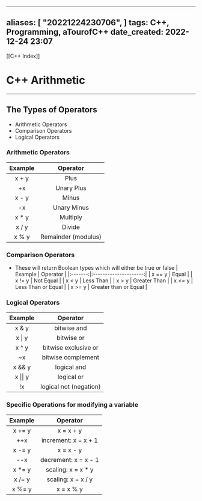 
---
aliases: [ "20221224230706",  ]
tags: C++, Programming, aTourofC++
date_created: 2022-12-24 23:07
---
[[C++ Index]]
# C++ Arithmetic
---
## The Types of Operators
- Arithmetic Operators 
- Comparison Operators
- Logical Operators

### Arithmetic Operators
| Example |  Operator   |
|:-------:|:-----------:|
|  x + y  |    Plus     |
|   +x    | Unary Plus  |
|  x - y  |    Minus    |
|   -x    | Unary Minus |
|  x * y  |  Multiply   |
|  x / y  |   Divide    |
|  x % y  |      Remainder (modulus)       |

### Comparison Operators
- These will return Boolean types which will either be true or false
| Example |       Operator        |
|:-------:|:---------------------:|
| x == y  |         Equal         |
| x != y  |       Not Equal       |
|  x < y  |       Less Than       |
|  x > y  |     Greater Than      |
| x <= y  |  Less Than or Equal   |
| x >= y  | Greater than or Equal |

### Logical Operators
| Example  |        Operator        |
|:--------:|:----------------------:|
|  x & y   |      bitwise and       |
|  x \| y  |       bitwise or       |
|  x ^ y   |  bitwise exclusive or  |
|    ~x    |   bitwise complement   |
|  x && y  |      logical and       |
| x \|\| y |       logical or       |
|    !x    | logical not (negation) |

### Specific Operations for modifying a variable 
| Example |       Operator       |
|:-------:|:--------------------:|
| x += y  |      x = x + y       |
|   ++x   | increment: x = x + 1 |
| x -= y  |      x = x - y       |
|   --x   | decrement: x = x - 1 |
| x \*= y |  scaling: x = x * y  |
| x /= y  |  scaling: x = x / y  |
| x %= y  |      x = x % y       |

